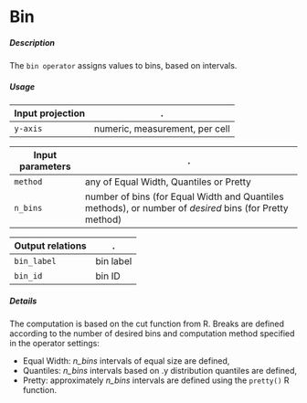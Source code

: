 # Bin

##### Description

The `bin operator` assigns values to bins, based on intervals.

##### Usage

Input projection|.
---|---
`y-axis`        | numeric, measurement, per cell

Input parameters|.
---|---
`method`        | any of Equal Width, Quantiles or Pretty
`n_bins`        | number of bins (for Equal Width and Quantiles methods), or number of _desired_ bins (for Pretty method)

Output relations|.
---|---
`bin_label`| bin label
`bin_id`   | bin ID

##### Details

The computation is based on the cut function from R. Breaks are defined according to the
number of desired bins and computation method specified in the operator settings:

- Equal Width: _n_bins_ intervals of equal size are defined,
- Quantiles: _n_bins_ intervals based on .y distribution quantiles are defined,
- Pretty: approximately _n_bins_ intervals are defined using the `pretty()` R function.


